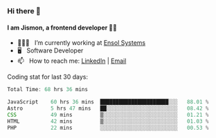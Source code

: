 ### Hi there 👋

#### I am Jismon, a frontend developer 👦🏻

- 🧑🏻‍💻   &nbsp; I’m currently working at <a href='https://www.ensolsystems.com/' target="_blank">Ensol Systems</a>
- 🖥   &nbsp; Software Developer
- 📫   &nbsp; How to reach me: <a href='https://www.linkedin.com/in/jismonthomas/'>LinkedIn</a> | <a href='mailto:hellojismonthomas@gmail.com'>Email</a>

Coding stat for last 30 days:
<!--START_SECTION:waka-->

```javascript
Total Time: 68 hrs 36 mins

JavaScript    60 hrs 36 mins  ██████████████████████░░░   88.01 %
Astro         5 hrs 47 mins   ██░░░░░░░░░░░░░░░░░░░░░░░   08.42 %
CSS           49 mins         ▒░░░░░░░░░░░░░░░░░░░░░░░░   01.21 %
HTML          42 mins         ▒░░░░░░░░░░░░░░░░░░░░░░░░   01.03 %
PHP           22 mins         ░░░░░░░░░░░░░░░░░░░░░░░░░   00.53 %
```

<!--END_SECTION:waka-->

<!--
**jismonthomas/jismonthomas** is a ✨ _special_ ✨ repository because its `README.md` (this file) appears on your GitHub profile.

Here are some ideas to get you started:

- 🔭 I’m currently working on ...
- 🌱 I’m currently learning ...
- 👯 I’m looking to collaborate on ...
- 🤔 I’m looking for help with ...
- 💬 Ask me about ...
- 📫 How to reach me: ...
- 😄 Pronouns: ...
- ⚡ Fun fact: ...
-->
